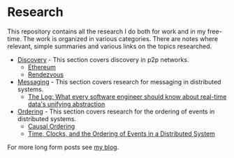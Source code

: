 # Research

This repository contains all the research I do both for work and in my free-time. The work is organized in various categories. There are notes where relevant, simple summaries and various links on the topics researched.

- [Discovery](./discovery/README.md) - This section covers discovery in p2p networks.
  - [Ethereum](./discovery/ethereum.md)
  - [Rendezvous](./discovery/rendezvous.md)
- [Messaging](./messaging/README.md) - This section covers research for messaging in distributed systems.
  - [The Log: What every software engineer should know about real-time data's unifying abstraction](./messaging/linkedin-log.md)
- [Ordering](./ordering/README.md) - This section covers research for the ordering of events in distributed systems.
  - [Causal Ordering](./ordering/causal_ordering.md)
  - [Time, Clocks, and the Ordering of Events in a Distributed System](./ordering/time_order.md)

For more long form posts see [my blog](https://dean.eigenmann.me/blog).

